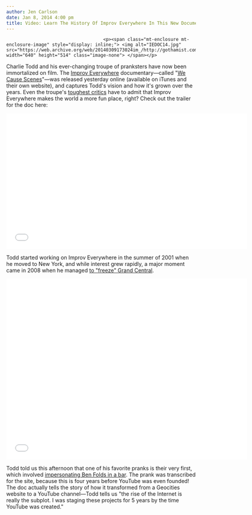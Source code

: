```yaml
---
author: Jen Carlson
date: Jan 8, 2014 4:00 pm
title: Video: Learn The History Of Improv Everywhere In This New Documentary
---
```


	
										<p><span class="mt-enclosure mt-enclosure-image" style="display: inline;"> <img alt="IEDOC14.jpg" src="https://web.archive.org/web/20140309173024im_/http://gothamist.com/attachments/arts_jen/IEDOC14.jpg" width="640" height="514" class="image-none"> </span></p>

<p>Charlie Todd and his ever-changing troupe of pranksters have now been immortalized on film. The <a href="https://web.archive.org/web/20140309173024/http://gothamist.com/tags/improveverywhere">Improv Everywhere</a> documentary&#x2014;called &quot;<a href="https://web.archive.org/web/20140309173024/http://WeCauseScenes.com/">We Cause Scenes</a>&quot;&#x2014;was released yesterday online (available on iTunes and their own website), and captures Todd&apos;s vision and how it&apos;s grown over the years. Even the troupe&apos;s <a href="https://web.archive.org/web/20140309173024/http://gothamist.com/2012/01/09/no_more_no_pants_subway_ride_please.php#photo-1">toughest critics</a> have to admit that Improv Everywhere makes the world a more fun place, right? Check out the trailer for the doc here:</p>

<p><iframe width="640" height="360" src="//web.archive.org/web/20140309173024if_/http://www.youtube.com/embed/v5M0c6ZXSNw" frameborder="0" allowfullscreen></iframe></p>

<p>Todd started working on Improv Everywhere in the summer of 2001 when he moved to New York, and while interest grew rapidly, a major moment came in 2008 when he managed <a href="https://web.archive.org/web/20140309173024/http://gothamist.com/2008/02/01/video_of_the_da_159.php">to &quot;freeze&quot; Grand Central</a>. </p>

<p><iframe width="640" height="480" src="//web.archive.org/web/20140309173024if_/http://www.youtube.com/embed/jwMj3PJDxuo" frameborder="0" allowfullscreen></iframe></p>

<p>Todd told us this afternoon that one of his favorite pranks is their very first, which involved <a href="https://web.archive.org/web/20140309173024/http://improveverywhere.com/2001/08/03/ben-folds-last-night-in-town-part-two/">impersonating Ben Folds in a bar</a>. The prank was transcribed for the site, because this is four years before YouTube was even founded! The doc actually tells the story of how it transformed from a Geocities website to a YouTube channel&#x2014;Todd tells us &quot;the rise of the Internet is really the subplot. I was staging these projects for 5 years by the time YouTube was created.&quot;<br>
</p>					
										
									
				